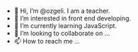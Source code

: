 - 👋 Hi, I’m @ozgeli. I am a teacher. 
- 👀 I’m interested in front end developing.
- 🌱 I’m currently learning JavaScript.
- 💞️ I’m looking to collaborate on ...
- 📫 How to reach me ...

<!---
ozgeli/ozgeli is a ✨ special ✨ repository because its `README.md` (this file) appears on your GitHub profile.
You can click the Preview link to take a look at your changes.
--->
